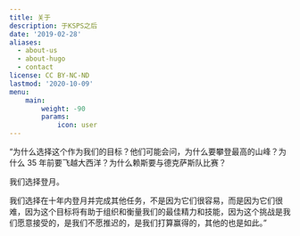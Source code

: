 ```yaml
---
title: 关于
description: 于KSPS之后
date: '2019-02-28'
aliases:
  - about-us
  - about-hugo
  - contact
license: CC BY-NC-ND
lastmod: '2020-10-09'
menu:
    main: 
        weight: -90
        params:
            icon: user
---
```


  “为什么选择这个作为我们的目标？他们可能会问，为什么要攀登最高的山峰？为什么 35 年前要飞越大西洋？为什么赖斯要与德克萨斯队比赛？

  我们选择登月。

  我们选择在十年内登月并完成其他任务，不是因为它们很容易，而是因为它们很难，因为这个目标将有助于组织和衡量我们的最佳精力和技能，因为这个挑战是我们愿意接受的，是我们不愿推迟的，是我们打算赢得的，其他的也是如此。”